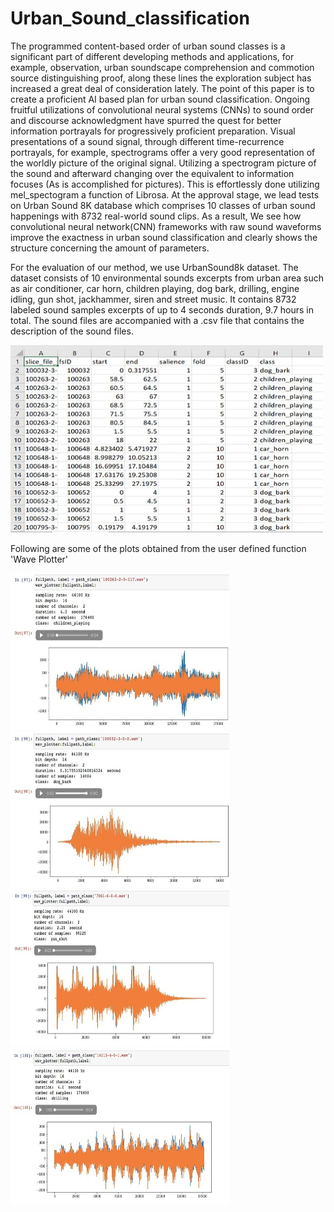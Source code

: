 # Urban_Sound_classification
The programmed content-based order of urban sound classes is a significant part of different developing methods and applications, for example, observation, urban soundscape comprehension and commotion source distinguishing proof, along these lines the exploration subject has increased a great deal of consideration lately. The point of this paper is to create a proficient AI based plan for urban sound classification. Ongoing fruitful utilizations of convolutional neural systems (CNNs) to sound order and discourse acknowledgment have spurred the quest for better information portrayals for progressively proficient preparation. Visual presentations of a sound signal, through different time-recurrence portrayals, for example, spectrograms offer a very good representation of the worldly picture of the original signal. Utilizing a spectrogram picture of the sound and afterward changing over the equivalent to information focuses (As is accomplished for pictures). This is effortlessly done utilizing mel_spectogram a function of Librosa. At the approval stage, we lead tests on Urban Sound 8K database which comprises 10 classes of urban sound happenings with 8732 real-world sound clips. As a result, We see how convolutional neural network(CNN) frameworks with raw sound waveforms improve the exactness in urban sound classification and clearly shows the structure concerning the amount of parameters.



For the evaluation of our method, we use UrbanSound8k dataset. The dataset consists of 10 environmental sounds excerpts from urban area such as air conditioner, car horn, children playing, dog bark, drilling, engine idling, gun shot, jackhammer, siren and street music. It contains 8732 labeled sound samples excerpts of up to 4 seconds duration, 9.7 hours in total. The sound files are accompanied with a .csv file that contains the description of the sound files. 


  <img src="https://github.com/TanishqSehgal7/Urban-Sound-Classification/blob/main/UrbanSoundClassificationImages/dataset.jpeg" width="500" height="300">


Following are some of the plots obtained from the user defined function 'Wave Plotter'

<img src="https://github.com/TanishqSehgal7/Urban-Sound-Classification/blob/main/UrbanSoundClassificationImages/audio_plot1.jpeg" width="350" height="250">


<img src="https://github.com/TanishqSehgal7/Urban-Sound-Classification/blob/main/UrbanSoundClassificationImages/audio_plot2.jpeg" width="350" height="250">


<img src="https://github.com/TanishqSehgal7/Urban-Sound-Classification/blob/main/UrbanSoundClassificationImages/audio_plot3.jpeg" width="350" height="250">


<img src="https://github.com/TanishqSehgal7/Urban-Sound-Classification/blob/main/UrbanSoundClassificationImages/audio_plot4.jpeg" width="350" height="250">
